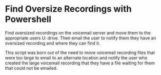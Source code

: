 # Find Oversize Recordings with Powershell

Find oversized recordings on the voicemail server and move them to the appropriate users U: drive. Then email the user to notify them they have an oversized recording and where they can find it.

This script was born out of the need to move voicemail recording files that were too large to email to an alternate location and notify the user who created the large voicemail recording that they have a file waiting for them that could not be emailed.
